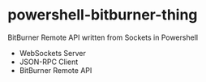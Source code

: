 # powershell-bitburner-thing
BitBurner Remote API written from Sockets in Powershell
- WebSockets Server
- JSON-RPC Client
- BitBurner Remote API
